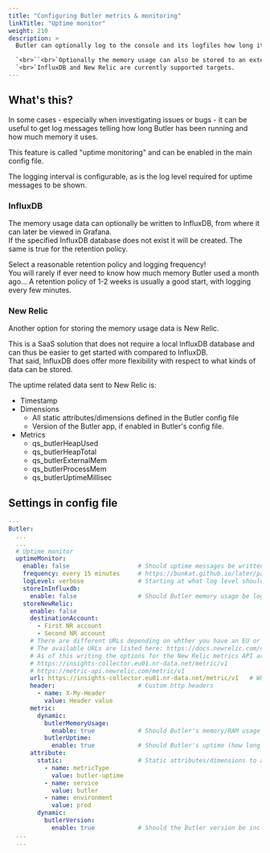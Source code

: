 ```yaml
---
title: "Configuring Butler metrics & monitoring"
linkTitle: "Uptime monitor"
weight: 210
description: >
  Butler can optionally log to the console and its logfiles how long it's been running and how much memory it uses. 

  `<br>``<br>`Optionally the memory usage can also be stored to an external database for later viewing/alerting in for example a Grafana dashboard.
  `<br>`InfluxDB and New Relic are currently supported targets.
---
```


## What's this?

In some cases - especially when investigating issues or bugs - it can be useful to get log messages telling how long Butler has been running and how much memory it uses.

This feature is called "uptime monitoring" and can be enabled in the main config file.

The logging interval is configurable, as is the log level required for uptime messages to be shown.

### InfluxDB

The memory usage data can optionally be written to InfluxDB, from where it can later be viewed in Grafana.  
If the specified InfluxDB database does not exist it will be created. The same is true for the retention policy.

Select a reasonable retention policy and logging frequency!  
You will rarely if ever need to know how much memory Butler used a month ago... A retention policy of 1-2 weeks is usually a good start, with logging every few minutes.

### New Relic

Another option for storing the memory usage data is New Relic.

This is a SaaS solution that does not require a local InfluxDB database and can thus be easier to get started with compared to InfluxDB.  
That said, InfluxDB does offer more flexibility with respect to what kinds of data can be stored.

The uptime related data sent to New Relic is:

- Timestamp
- Dimensions
  - All static attributes/dimensions defined in the Butler config file
  - Version of the Butler app, if enabled in Butler's config file.
- Metrics
  - qs_butlerHeapUsed
  - qs_butlerHeapTotal
  - qs_butlerExternalMem
  - qs_butlerProcessMem
  - qs_butlerUptimeMillisec

## Settings in config file

```yaml
---
Butler:
  ...
  ...
  # Uptime monitor
  uptimeMonitor:
    enable: false                   # Should uptime messages be written to the console and log files?
    frequency: every 15 minutes     # https://bunkat.github.io/later/parsers.html
    logLevel: verbose               # Starting at what log level should uptime messages be shown?
    storeInInfluxdb:
      enable: false                 # Should Butler memory usage be logged to InfluxDB?
    storeNewRelic:
      enable: false
      destinationAccount:
        - First NR account
        - Second NR account
      # There are different URLs depending on whther you have an EU or US region New Relic account.
      # The available URLs are listed here: https://docs.newrelic.com/docs/accounts/accounts-billing/account-setup/choose-your-data-center/
      # As of this writing the options for the New Relic metrics API are
      # https://insights-collector.eu01.nr-data.net/metric/v1
      # https://metric-api.newrelic.com/metric/v1
      url: https://insights-collector.eu01.nr-data.net/metric/v1   # Where should uptime data be sent?
      header:                       # Custom http headers
        - name: X-My-Header
          value: Header value
      metric:
        dynamic:
          butlerMemoryUsage:
            enable: true            # Should Butler's memory/RAM usage be sent to New Relic?
          butlerUptime:
            enable: true            # Should Butler's uptime (how long since it was started) be sent to New Relic?
      attribute:
        static:                     # Static attributes/dimensions to attach to the data sent to New Relic.
          - name: metricType
            value: butler-uptime
          - name: service
            value: butler
          - name: environment
            value: prod
        dynamic:
          butlerVersion:
            enable: true            # Should the Butler version be included in the data sent to New Relic?
  ...
  ...
```
